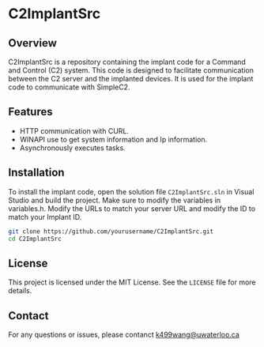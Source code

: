 # C2ImplantSrc


## Overview

C2ImplantSrc is a repository containing the implant code for a Command and Control (C2) system. This code is designed to facilitate communication between the C2 server and the implanted devices. It is used for the implant code to communicate with SimpleC2.

## Features

- HTTP communication with CURL.
- WINAPI use to get system information and Ip information.
- Asynchronously executes tasks.

## Installation

To install the implant code, open the solution file `C2ImplantSrc.sln` in Visual Studio and build the project. Make sure to modify the variables in variables.h. Modify the URLs to match your server URL and modify the ID to match your Implant ID.

```sh
git clone https://github.com/yourusername/C2ImplantSrc.git
cd C2ImplantSrc
```

## License

This project is licensed under the MIT License. See the `LICENSE` file for more details.

## Contact

For any questions or issues, please contanct k499wang@uwaterloo.ca
